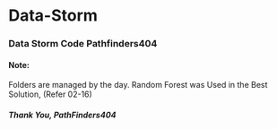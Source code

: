 # Data-Storm
### Data Storm Code Pathfinders404

#### Note:
Folders are managed by the day.
Random Forest was Used in the Best Solution,
(Refer 02-16)

##### Thank You, PathFinders404
